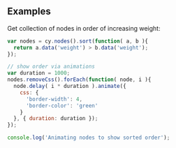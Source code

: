 ## Examples

Get collection of nodes in order of increasing weight:
```js
var nodes = cy.nodes().sort(function( a, b ){
  return a.data('weight') > b.data('weight');
});

// show order via animations
var duration = 1000;
nodes.removeCss().forEach(function( node, i ){
  node.delay( i * duration ).animate({
    css: {
      'border-width': 4,
      'border-color': 'green'
    }
  }, { duration: duration });
});

console.log('Animating nodes to show sorted order');
```